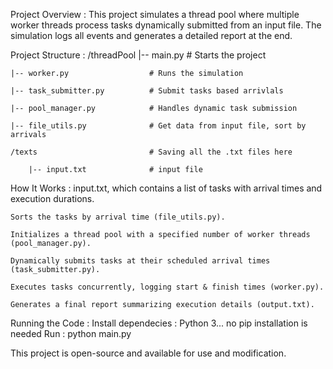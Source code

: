 Project Overview :
    This project simulates a thread pool where multiple worker threads process tasks 
    dynamically submitted from an input file. The simulation logs all events and generates a 
    detailed report at the end.

Project Structure : 
    /threadPool
    |-- main.py                    # Starts the project

    |-- worker.py                  # Runs the simulation 
    
    |-- task_submitter.py          # Submit tasks based arrivlals
    
    |-- pool_manager.py            # Handles dynamic task submission
    
    |-- file_utils.py              # Get data from input file, sort by arrivals
    
    /texts                         # Saving all the .txt files here 
    
        |-- input.txt              # input file

How It Works :
    input.txt, which contains a list of tasks with arrival times and execution
    durations.

    Sorts the tasks by arrival time (file_utils.py).

    Initializes a thread pool with a specified number of worker threads 
    (pool_manager.py).

    Dynamically submits tasks at their scheduled arrival times (task_submitter.py).

    Executes tasks concurrently, logging start & finish times (worker.py).

    Generates a final report summarizing execution details (output.txt).

Running the Code :
    Install dependecies :
        Python 3...
        no pip installation is needed
    Run :
        python main.py



This project is open-source and available for use and modification.